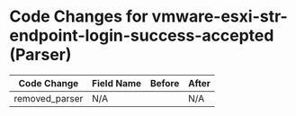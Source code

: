 # Code Changes for vmware-esxi-str-endpoint-login-success-accepted (Parser)

| Code Change | Field Name | Before | After |
|-------------|------------|--------|-------|
| removed_parser | N/A |  | N/A |